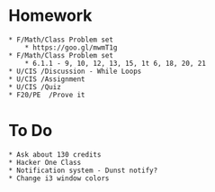 # Homework

    * F/Math/Class Problem set
        * https://goo.gl/mwmT1g
    * F/Math/Class Problem set
        * 6.1.1 - 9, 10, 12, 13, 15, 1t 6, 18, 20, 21
    * U/CIS /Discussion - While Loops
    * U/CIS /Assignment
    * U/CIS /Quiz
    * F20/PE  /Prove it

# To Do

    * Ask about 130 credits
    * Hacker One Class
    * Notification system - Dunst notify?
    * Change i3 window colors

